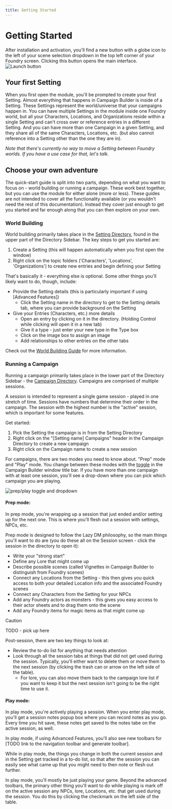 ```yaml
---
title: Getting Started
---
```

# Getting Started

After installation and activation, you'll find a new button with a globe icon to the left of your scene selection dropdown in the top left corner of your Foundry screen. Clicking this button opens the main interface.
![Launch button](/assets/images/launch-button.webp)


## Your first Setting
When you first open the module, you'll be prompted to create your first Setting. Almost everything that happens in Campaign Builder is inside of a Setting. These Settings represent the world/universe that your campaigns happen in.  You can have multiple Settings in the module inside one Foundry world, but all your Characters, Locations, and Organizations reside within a single Setting and can't cross over or reference entries in a different Setting.  And you can have more than one Campaign in a given Setting, and they share all of the same Characters, Locations, etc. (but also cannot reference into a Setting other than the one they are in).

*Note that there's currently no way to move a Setting between Foundry worlds.  If you have a use case for that, let's talk.*

## Choose your own adventure
The quick-start guide is split into two parts, depending on what you want to focus on - world building or running a campaign.  These work best together, but you can use the module for either alone (more or less).  These guides are not intended to cover all the functionality available (or you wouldn't need the rest of this documentation).  Instead they cover just enough to get you started and far enough along that you can then explore on your own.

### World Building
World building primarily takes place in the [Setting Directory](/reference/navigation/directory-sidebar/#setting-directory), found in the upper part of the Directory Sidebar.  The key steps to get you started are:

1. Create a Setting (this will happen automatically when you first open the window)
1. Right click on the topic folders ('Characters', 'Locations', 'Organizations') to create new entries and begin defining your Setting

That's basically it - everything else is optional.  Some other things you'll likely want to do, though, include:
* Provide the Setting details (this is particularly important if using [Advanced Features])
  * Click the Setting name in the directory to get to the Setting details tab, where you can provide background on the Setting
* Give your Entries (Characters, etc.) more details
  * Open an entry by clicking on it in the directory.  (Holding Control while clicking will open it in a new tab)
  * Give it a type - just enter your new type in the Type box
  * Click on the image box to assign an image
  * Add relationships to other entries on the other tabs 

Check out the [World Building Guide](/guide/world-building) for more information.

### Running a Campaign
Running a campaign primarily takes place in the lower part of the Directory Sidebar - the [Campaign Directory](/reference/navigation/directory-sidebar/#campaign-directory).  Campaigns are comprised of multiple sessions.  

A session is intended to represent a single game session - played in one stretch of time.  Sessions have numbers that determine their order in the campaign.  The session with the highest number is the "active" session, which is important for some features.

Get started:
1. Pick the Setting the campaign is in from the Setting Directory
1. Right click on the "[Setting name] Campaigns" header in the Campaign Directory to create a new campaign
1. Right click on the Campaign name to create a new session

For campaigns, there are two modes you need to know about.  "Prep" mode and "Play" mode.  You change between these modes with the [toggle](/reference/navigation/prep-play) in the Campaign Builder window title bar.  If you have more than one campaign with at least one session, you'll see a drop-down where you can pick which campaign you are playing.  

![prep/play toggle and dropdown](/assets/images/prep-play-with-campaign.webp)

#### Prep mode:
In prep mode, you're wrapping up a session that just ended and/or setting up for the next one.  This is where you'll flesh out a session with settings, NPCs, etc.

Prep mode is designed to follow the Lazy DM philosophy, so the main things you'll want to do are (you do these all on the Session screen - click the session in the directory to open it):
* Write your "strong start"
* Define any Lore that might come up
* Describe possible scenes (called Vignettes in Campaign Builder to distinguish from Foundry scenes)
* Connect any Locations from the Setting - this then gives you quick access to both your detailed Location info and the associated Foundry scenes
* Connect any Characters from the Setting for your NPCs
* Add any Foundry actors as monsters - this gives you easy access to their actor sheets and to drag them onto the scene
* Add any Foundry items for magic items as that might come up

> [!CAUTION]
> TODO - pick up here

Post-session, there are two key things to look at:
* Review the to-do list for anything that needs attention
* Look through all the session tabs at things that did not get used during the session. Typically, you'll either want to delete them or move them to the next session (by clicking the trash can or arrow on the left side of the table).
  * For lore, you can also move them back to the campaign lore list if you want to keep it but the next session isn't going to be the right time to use it.

#### Play mode:
In play mode, you're actively playing a session.  When you enter play mode, you'll get a session notes popup box where you can record notes as you go.  Every time you hit save, these notes get saved to the notes tabe on the active session, as well.

In play mode, if using Advanced Features, you'll also see new toolbars for [TODO link to the navigation toolbar and generate toolbar].

While in play mode, the things you change in both the current session and in the Setting get tracked in a to-do list, so that after the session you can easily see what came up that you might need to then note or flesh out further.

In play mode, you'll mostly be just playing your game.  Beyond the advanced toolbars, the primary other thing you'll want to do while playing is mark off on the active session any NPCs, lore, Locations, etc. that get used during the session.  You do this by clicking the checkmark on the left side of the table.
